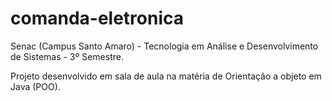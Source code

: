 comanda-eletronica
==================

Senac (Campus Santo Amaro) - Tecnologia em Análise e Desenvolvimento de Sistemas - 3º Semestre.

Projeto desenvolvido em sala de aula na matéria de Orientação a objeto em Java (POO).
